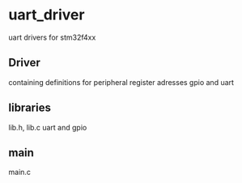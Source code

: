 # uart_driver
uart drivers for stm32f4xx

## Driver ## 
containing definitions for peripheral register adresses
gpio and uart

## libraries ##
lib.h, lib.c
uart and gpio

## main
main.c
